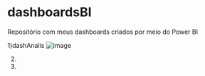 # dashboardsBI
Repositório com meus dashboards criados por meio do Power BI

1)dashAnalis
![image](https://user-images.githubusercontent.com/86981990/192896050-a42a349a-b40c-4b35-90de-d54f7eb9e084.png)


2)


3)

